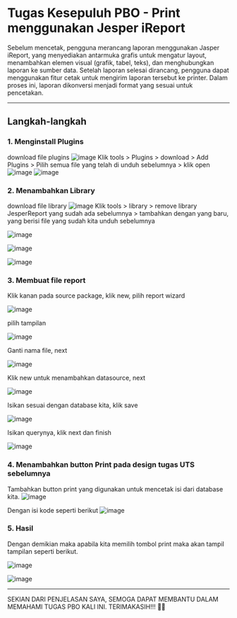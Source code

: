 # Tugas Kesepuluh PBO - Print menggunakan Jesper iReport
Sebelum mencetak, pengguna merancang laporan menggunakan Jasper iReport, yang menyediakan antarmuka grafis untuk mengatur layout, menambahkan elemen visual (grafik, tabel, teks), dan menghubungkan laporan ke sumber data. Setelah laporan selesai dirancang, pengguna dapat menggunakan fitur cetak untuk mengirim laporan tersebut ke printer. Dalam proses ini, laporan dikonversi menjadi format yang sesuai untuk pencetakan.

---

## Langkah-langkah
### 1. Menginstall Plugins
download file plugins
![image](https://github.com/user-attachments/assets/7e822998-3a08-4158-b34f-ae3e83c784bb)
Klik tools > Plugins > download > Add Plugins > Pilih semua file yang telah di unduh sebelumnya > klik open
![image](https://github.com/user-attachments/assets/120765e3-402a-4266-83ef-a5ce9f2c83fb)
![image](https://github.com/user-attachments/assets/ea58a9e0-d9e9-499e-a88a-0f3186ea06d1)

### 2. Menambahkan Library
download file library 
![image](https://github.com/user-attachments/assets/27378257-a47b-4f57-8bdb-ef186e3cada7)
Klik tools > library > remove library JesperReport yang sudah ada sebelumnya > tambahkan dengan yang baru, yang berisi file yang sudah kita unduh sebelumnya

![image](https://github.com/user-attachments/assets/b703bcad-630a-44ea-9e62-43fd3350f1de)

![image](https://github.com/user-attachments/assets/2fedc247-25b9-49b1-8f88-f7f4650171e2)

![image](https://github.com/user-attachments/assets/04f247c2-63cb-4868-9032-12937d7ecd41)


### 3. Membuat file report
Klik kanan pada source package, klik new, pilih report wizard

![image](https://github.com/user-attachments/assets/cfec45bd-cc19-44db-821f-f9276738e24d)

pilih tampilan

![image](https://github.com/user-attachments/assets/cae46782-bba5-48ba-9962-aa79c0afd7c4)

Ganti nama file, next

![image](https://github.com/user-attachments/assets/5052e6af-17e8-447c-b4bc-de5c4f85dca5)

Klik new untuk menambahkan datasource, next

![image](https://github.com/user-attachments/assets/6e9f1355-2de8-4e09-9960-91ef4419483e)

Isikan sesuai dengan database kita, klik save

![image](https://github.com/user-attachments/assets/aa5dc79a-6477-4c8c-9ce3-46082a8aee5f)

Isikan querynya, klik next dan finish

![image](https://github.com/user-attachments/assets/fb2d3b48-6e5a-4a09-be5e-5d8a356c8414)

### 4. Menambahkan button Print pada design tugas UTS sebelumnya
Tambahkan button print yang digunakan untuk mencetak isi dari database kita.
![image](https://github.com/user-attachments/assets/7cfb29d1-59d3-4d77-9890-0b33dcd499ec)

Dengan isi kode seperti berikut
![image](https://github.com/user-attachments/assets/cd4e2d17-afa4-4d66-91b3-93524688654e)

### 5. Hasil
Dengan demikian maka apabila kita memilih tombol print maka akan tampil tampilan seperti berikut.

![image](https://github.com/user-attachments/assets/e4ba27bd-dff8-4cbc-b067-61a5db291848)


![image](https://github.com/user-attachments/assets/e0a2151c-af80-41c4-8b4b-e83a6c7ccba5)



---

SEKIAN DARI PENJELASAN SAYA, SEMOGA DAPAT MEMBANTU DALAM MEMAHAMI TUGAS PBO KALI INI. 
TERIMAKASIH!!! 🙌😊












